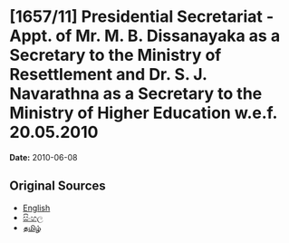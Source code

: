 # [1657/11] Presidential Secretariat -  Appt. of Mr. M. B. Dissanayaka as a Secretary to the Ministry of Resettlement and Dr. S. J. Navarathna as a Secretary to the Ministry of Higher Education w.e.f. 20.05.2010

**Date:** 2010-06-08

## Original Sources

- [English](https://documents.gov.lk/view/extra-gazettes/2010/6/1657-11_E.pdf)
- [සිංහල](https://documents.gov.lk/view/extra-gazettes/2010/6/1657-11_S.pdf)
- [தமிழ்](https://documents.gov.lk/view/extra-gazettes/2010/6/1657-11_T.pdf)
